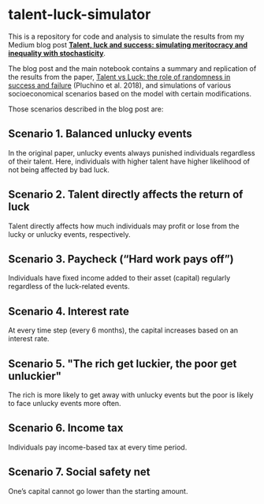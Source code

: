 # talent-luck-simulator

This is a repository for code and analysis to simulate the results from my Medium blog post [**Talent, luck and success: simulating meritocracy and inequality with stochasticity**](https://medium.com/@hongsupshin/talent-luck-and-success-simulating-meritocracy-and-inequality-with-stochasticity-501e0c1b4969).

The blog post and the main notebook contains a summary and replication of the results from the paper, [Talent vs Luck: the role of randomness in success and failure](https://arxiv.org/abs/1802.07068) (Pluchino et al. 2018), and simulations of various socioeconomical scenarios based on the model with certain modifications.

Those scenarios described in the blog post are:
## Scenario 1. Balanced unlucky events
In the original paper, unlucky events always punished individuals regardless of their talent. Here, individuals with higher talent have higher likelihood of not being affected by bad luck.

## Scenario 2. Talent directly affects the return of luck
Talent directly affects how much individuals may profit or lose from the lucky or unlucky events, respectively.

## Scenario 3. Paycheck (“Hard work pays off”)
Individuals have fixed income added to their asset (capital) regularly regardless of the luck-related events.

## Scenario 4. Interest rate
At every time step (every 6 months), the capital increases based on an interest rate.

## Scenario 5. "The rich get luckier, the poor get unluckier"
The rich is more likely to get away with unlucky events but the poor is likely to face unlucky events more often.

## Scenario 6. Income tax
Individuals pay income-based tax at every time period.

## Scenario 7. Social safety net
One’s capital cannot go lower than the starting amount.
